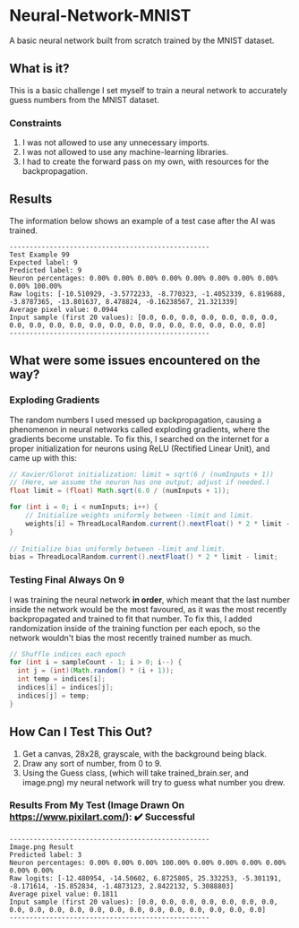 # Neural-Network-MNIST
A basic neural network built from scratch trained by the MNIST dataset.
## What is it?
This is a basic challenge I set myself to train a neural network to accurately guess numbers from the MNIST dataset.
### Constraints
1. I was not allowed to use any unnecessary imports.
2. I was not allowed to use any machine-learning libraries.
3. I had to create the forward pass on my own, with resources for the backpropagation.
## Results
The information below shows an example of a test case after the AI was trained.
```
--------------------------------------------------
Test Example 99
Expected label: 9
Predicted label: 9
Neuron percentages: 0.00% 0.00% 0.00% 0.00% 0.00% 0.00% 0.00% 0.00% 0.00% 100.00% 
Raw logits: [-10.510929, -3.5772233, -8.770323, -1.4052339, 6.819688, -3.8787365, -13.801637, 8.478824, -0.16238567, 21.321339]
Average pixel value: 0.0944
Input sample (first 20 values): [0.0, 0.0, 0.0, 0.0, 0.0, 0.0, 0.0, 0.0, 0.0, 0.0, 0.0, 0.0, 0.0, 0.0, 0.0, 0.0, 0.0, 0.0, 0.0, 0.0]
--------------------------------------------------
```
## What were some issues encountered on the way?
### Exploding Gradients
The random numbers I used messed up backpropagation, causing a phenomenon in neural networks called exploding gradients, where the gradients become unstable.
To fix this, I searched on the internet for a proper initialization for neurons using ReLU (Rectified Linear Unit), and came up with this:
```java
// Xavier/Glorot initialization: limit = sqrt(6 / (numInputs + 1))
// (Here, we assume the neuron has one output; adjust if needed.)
float limit = (float) Math.sqrt(6.0 / (numInputs + 1));

for (int i = 0; i < numInputs; i++) {
    // Initialize weights uniformly between -limit and limit.
    weights[i] = ThreadLocalRandom.current().nextFloat() * 2 * limit - limit;
}
        
// Initialize bias uniformly between -limit and limit.
bias = ThreadLocalRandom.current().nextFloat() * 2 * limit - limit;
```
### Testing Final Always On 9
I was training the neural network **in order**, which meant that the last number inside the network would be the most favoured, as it was the most recently backpropagated and trained to fit that number.
To fix this, I added randomization inside of the training function per each epoch, so the network wouldn't bias the most recently trained number as much.
```java
// Shuffle indices each epoch
for (int i = sampleCount - 1; i > 0; i--) {
  int j = (int)(Math.random() * (i + 1));
  int temp = indices[i];
  indices[i] = indices[j];
  indices[j] = temp;
}
```
## How Can I Test This Out?
1. Get a canvas, 28x28, grayscale, with the background being black.
2. Draw any sort of number, from 0 to 9.
3. Using the Guess class, (which will take trained_brain.ser, and image.png) my neural network will try to guess what number you drew.
### Results From My Test (Image Drawn On https://www.pixilart.com/): ✔️ Successful
```
--------------------------------------------------
Image.png Result
Predicted label: 3
Neuron percentages: 0.00% 0.00% 0.00% 100.00% 0.00% 0.00% 0.00% 0.00% 0.00% 0.00% 
Raw logits: [-12.480954, -14.50602, 6.8725805, 25.332253, -5.301191, -8.171614, -15.852834, -1.4873123, 2.8422132, 5.3088803]
Average pixel value: 0.1811
Input sample (first 20 values): [0.0, 0.0, 0.0, 0.0, 0.0, 0.0, 0.0, 0.0, 0.0, 0.0, 0.0, 0.0, 0.0, 0.0, 0.0, 0.0, 0.0, 0.0, 0.0, 0.0]
--------------------------------------------------
```
